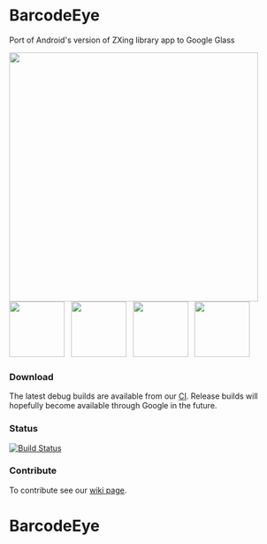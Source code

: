 BarcodeEye
==========

Port of Android's version of ZXing library app to Google Glass

<img src="https://lh4.googleusercontent.com/tBnyh8576kG8UUn0B96C6cN2i1wmuQlp9AOtUNi5eLm0=w676-h380-p-no" width="450" /><br />
<img src="https://lh6.googleusercontent.com/AoI8u2g0Hxuma7JzqGnAGkBPviTFeBge9q8to3_mAisN=w676-h380-p-no" width="100" />
&nbsp;
<img src="https://lh5.googleusercontent.com/hfU-o9U1gpRphYHD5b49ojZQhXV_MyFTavBv7U3UImZL=w676-h380-p-no" width="100" />
&nbsp;
<img src="https://lh4.googleusercontent.com/ksQhlaO5mQHa4ZAQ1yc-1TslFFO6gEr0xDhdjwmgAWMn=w676-h380-p-no" width="100" />
&nbsp;
<img src="https://lh6.googleusercontent.com/RHpltP6GAa-nsMPt10Ybgu0xjxbU4whTWPR7AkOhAaPi=w736-h414-p-no" width="100" />

### Download
The latest debug builds are available from our [CI](https://drone.io/github.com/BarcodeEye/BarcodeEye/files). Release builds will hopefully become available through Google in the future.

### Status
[![Build Status](https://drone.io/github.com/BarcodeEye/BarcodeEye/status.png)](https://drone.io/github.com/BarcodeEye/BarcodeEye/latest)

### Contribute
To contribute see our [wiki page](https://github.com/BarcodeEye/BarcodeEye/wiki/Contribute).
# BarcodeEye
